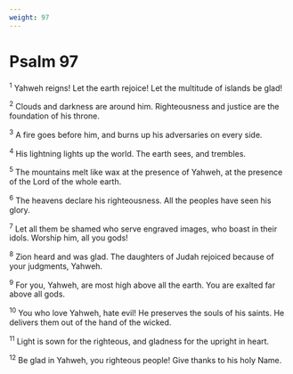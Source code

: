 ```yaml
---
weight: 97
---
```


# Psalm 97

<sup>1</sup> Yahweh reigns! Let the earth rejoice! Let the multitude of islands be glad! 

<sup>2</sup> Clouds and darkness are around him. Righteousness and justice are the foundation of his throne. 

<sup>3</sup> A fire goes before him, and burns up his adversaries on every side. 

<sup>4</sup> His lightning lights up the world. The earth sees, and trembles. 

<sup>5</sup> The mountains melt like wax at the presence of Yahweh, at the presence of the Lord of the whole earth. 

<sup>6</sup> The heavens declare his righteousness. All the peoples have seen his glory. 

<sup>7</sup> Let all them be shamed who serve engraved images, who boast in their idols. Worship him, all you gods! 

<sup>8</sup> Zion heard and was glad. The daughters of Judah rejoiced because of your judgments, Yahweh. 

<sup>9</sup> For you, Yahweh, are most high above all the earth. You are exalted far above all gods. 

<sup>10</sup> You who love Yahweh, hate evil! He preserves the souls of his saints. He delivers them out of the hand of the wicked. 

<sup>11</sup> Light is sown for the righteous, and gladness for the upright in heart. 

<sup>12</sup> Be glad in Yahweh, you righteous people! Give thanks to his holy Name. 


